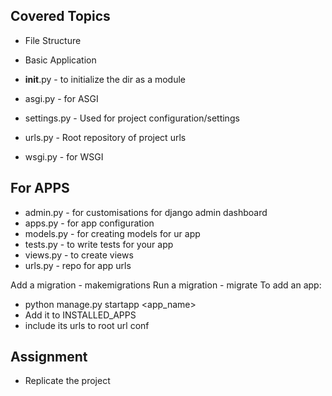 ## Covered Topics
- File Structure
- Basic Application

- __init__.py - to initialize the dir as a module
- asgi.py - for ASGI
- settings.py - Used for project configuration/settings
- urls.py - Root repository of project urls
- wsgi.py - for WSGI

## For APPS
- admin.py - for customisations for django admin dashboard
- apps.py - for app configuration
- models.py - for creating models for ur app
- tests.py - to write tests for your app
- views.py - to create views
- urls.py - repo for app urls

Add a migration - makemigrations
Run a migration - migrate
To add an app:
- python manage.py startapp <app_name>
- Add it to INSTALLED_APPS
- include its urls to root url conf


## Assignment
- Replicate the project